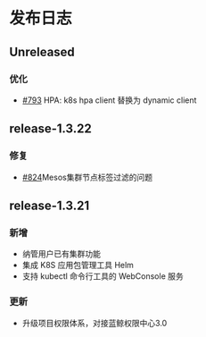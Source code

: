 # 发布日志

## Unreleased

### 优化
- [#793](https://github.com/Tencent/bk-bcs-saas/pull/793) HPA: k8s hpa client 替换为 dynamic client

## release-1.3.22

### 修复
- [#824](https://github.com/Tencent/bk-bcs-saas/pull/824)Mesos集群节点标签过滤的问题

## release-1.3.21

### 新增
- 纳管用户已有集群功能
- 集成 K8S 应用包管理工具 Helm
- 支持 kubectl 命令行工具的 WebConsole 服务

### 更新
- 升级项目权限体系，对接蓝鲸权限中心3.0